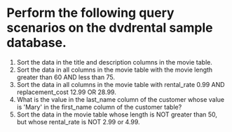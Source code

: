 # Perform the following query scenarios on the dvdrental sample database.

1. Sort the data in the title and description columns in the movie table.
2. Sort the data in all columns in the movie table with the movie length greater than 60 AND less than 75.
3. Sort the data in all columns in the movie table with rental_rate 0.99 AND replacement_cost 12.99 OR 28.99.
4. What is the value in the last_name column of the customer whose value is 'Mary' in the first_name column of the customer table?
5. Sort the data in the movie table whose length is NOT greater than 50, but whose rental_rate is NOT 2.99 or 4.99.